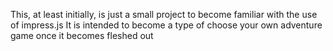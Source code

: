 This, at least initially, is just a small project to become familiar with the use of impress.js
It is intended to become a type of choose your own adventure game once it becomes fleshed out
